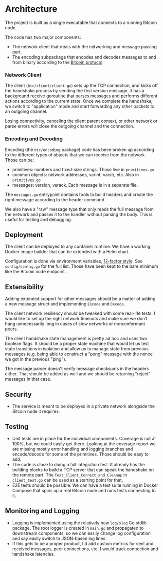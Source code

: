 # Architecture

The project is built as a single executable that connects to a running Bitcoin node.

The code has two major components:
- The network client that deals with the networking and message passing part.
- The encoding subpackage that encodes and decodes messages to and from binary according to the [Bitcoin protocol](https://en.bitcoin.it/wiki/Protocol_documentation).

### Network Client

The client (`btc/client/client.go`) sets up the TCP connection, and kicks off the handshake process by sending the first version message. It has a background receive goroutine that parses messages and performs different actions according to the current state. Once we complete the handshake, we switch to "application" mode and start forwarding any other packets to an outgoing channel.

Losing connectivity, canceling the client parent context, or other network or parse errors will close the outgoing channel and the connection.

### Encoding and Decoding

Encoding (the `btc/encoding` package) code has been broken up according to the different types of objects that we can receive from the network. Those can be:

- primitives: numbers and fixed-size strings. Those live in `primitives.go`
- common objects: network addresses, varint, varstr, etc. Also in `primitives.go`
- messages: version, verack. Each message is in a separate file.

The `messages.go` entrypoint contains tools to build headers and create the right message according to the header command.

We also have a "raw" message type that only reads the full message from the network and passes it to the handler without parsing the body. This is useful for testing and debugging.

## Deployment

The client can be deployed to any container runtime. We have a working Docker image builder that can be extended with a Helm chart.

Configuration is done via environment variables, [12-factor style](https://12factor.net/config). See `config/config.go` for the full list. Those have been kept to the bare minimum like the Bitcoin node endpoint.

## Extensibility

Adding extended support for other messages should be a matter of adding a new message struct and implementing `Encode` and `Decode`.

The client network resiliency should be tweaked with some real-life tests. I would like to set up the right network timeouts and make sure we don't hang unnecessarily long in cases of slow networks or nonconformant peers.

The client handshake state management is pretty ad hoc and uses two boolean flags. It should be a proper state machine that would let us test state transitions in isolation and allow us to manage state from previous messages (e.g. being able to construct a "pong" message with the nonce we got in the previous "ping").

The message parser doesn't verify message checksums in the headers either. That should be added as well and we should be returning "reject" messages in that case.

## Security

- The service is meant to be deployed in a private network alongside the Bitcoin node it requires.

## Testing

- Unit tests are in place for the individual components. Coverage is not at 100%, but we could easily get there. Looking at the coverage report we are missing mostly error handling and logging branches and encode/decode for some of the primitives. Those should be easy to add.
- The code is close to doing a full integration test. It already has the building blocks to build a TCP server that can speak the handshake on the remote part. The `Test_Client_Connect_and_Cleanup` in `client_test.go` can be used as a starting point for that.
- E2E tests should be possible. We can have a test suite running in Docker Compose that spins up a real Bitcoin node and runs tests connecting to it.

## Monitoring and Logging

- Logging is implemented using the relatively new `log/slog` Go stdlib package. The root logger is created in `main.go` and propagated to downstream components, so we can easily change log configuration and say easily switch to JSON-based log lines.
- If this gets to be a proper product, I'd add custom metrics for sent and received messages, peer connections, etc. I would track connection and handshake latencies.

